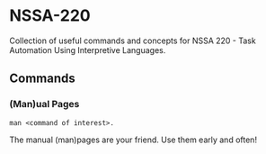 # NSSA-220
Collection of useful commands and concepts for NSSA 220 - Task Automation Using Interpretive Languages.

## Commands
### (Man)ual Pages
`man <command of interest>. `

The manual (man)pages are your friend. Use them early and often!
